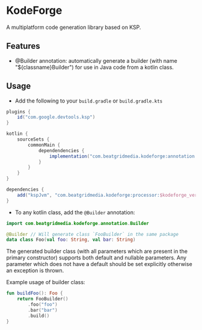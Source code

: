 # KodeForge

A multiplatform code generation library based on KSP.

## Features

- @Builder annotation: automatically generate a builder (with name "${classname}Builder") for use in Java code from a kotlin class.

## Usage

- Add the following to your `build.gradle` or `build.gradle.kts`

```groovy
plugins {
    id("com.google.devtools.ksp")
}

kotlin {
    sourceSets {
        commonMain {
            dependendencies {
                implementation("com.beatgridmedia.kodeforge:annotation:$kodeforge_version")
            }
        }
    }
}

dependencies {
    add("kspJvm", "com.beatgridmedia.kodeforge:processor:$kodeforge_version")
}
```

- To any kotlin class, add the `@Builder` annotation:

```kotlin
import com.beatgridmedia.kodeforge.annotation.Builder

@Builder // Will generate class `FooBuilder` in the same package
data class Foo(val foo: String, val bar: String)
```

The generated builder class (with all parameters which are present in the primary constructor) supports both default and nullable parameters. 
Any parameter which does not have a default should be set explicitly otherwise an exception is thrown.

Example usage of builder class:

```kotlin
fun buildFoo(): Foo {
    return FooBuilder()
        .foo("foo")
        .bar("bar")
        .build()
}
```